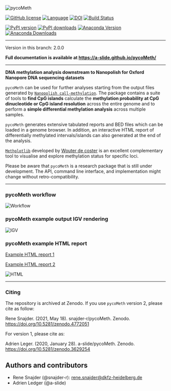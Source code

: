 ![pycoMeth](./docs/pictures/pycoMeth_long.png)

[![GitHub license](https://img.shields.io/github/license/a-slide/pycoMeth.svg)](https://github.com/a-slide/pycoMeth/blob/master/LICENSE)
[![Language](https://img.shields.io/badge/Language-Python3.7+-yellow.svg)](https://www.python.org/)
[![DOI](https://zenodo.org/badge/211195001.svg)](https://zenodo.org/badge/latestdoi/211195001)
[![Build Status](https://travis-ci.com/a-slide/pycoMeth.svg?branch=master)](https://travis-ci.com/a-slide/pycoMeth)

[![PyPI version](https://badge.fury.io/py/pycoMeth.svg)](https://badge.fury.io/py/pycoMeth)
[![PyPI downloads](https://pepy.tech/badge/pycoMeth)](https://pepy.tech/project/pycoMeth)
[![Anaconda Version](https://anaconda.org/aleg/pycometh/badges/version.svg)](https://anaconda.org/aleg/pycometh)
[![Anaconda Downloads](https://anaconda.org/aleg/pycometh/badges/downloads.svg)](https://anaconda.org/aleg/pycometh)

---
Version in this branch: 2.0.0

**Full documentation is available at https://a-slide.github.io/pycoMeth/**

---

**DNA methylation analysis downstream to Nanopolish for Oxford Nanopore DNA sequencing datasets**

`pycoMeth` can be used for further analyses starting from the output files generated by [`Nanopolish call-methylation`](https://github.com/jts/nanopolish). The package contains a suite of tools to **find CpG islands** calculate the **methylation probability at CpG dinucleotide or CpG island resolution** across the entire genome and to perform a **simple differential methylation analysis** across multiple samples.

`pycoMeth` generates extensive tabulated reports and BED files which can be loaded in a genome browser. In addition, an interactive HTML report of differentially
methylated intervals/islands can also generated at the end of the analysis.

[`Methplotlib`](https://github.com/wdecoster/methplotlib) developed by [Wouter de coster](https://twitter.com/wouter_decoster) is an excellent complementary tool to visualise and explore methylation status for specific loci.

Please be aware that `pycoMeth` is a research package that is still under development. The API, command line interface, and implementation might change without retro-compatibility.

---

### pycoMeth workflow

![Workflow](docs/pictures/pycoMeth_package.png)

### pycoMeth example output IGV rendering

![IGV](docs/pictures/pycoMeth_all.png)

### pycoMeth example HTML report

[Example HTML report 1](https://a-slide.github.io/pycoMeth/Comp_Report/medaka_html/pycoMeth_summary_report.html)

[Example HTML report 2](https://a-slide.github.io/pycoMeth/Comp_Report/human_html/pycoMeth_summary_report.html)

![HTML](docs/pictures/pycoMeth_HTML.gif)

---

### Citing

The repository is archived at Zenodo. If you use `pycoMeth` version 2, please cite as follow:

Rene Snajder. (2021, May 18). snajder-r/pycoMeth. Zenodo. https://doi.org/10.5281/zenodo.4772051

For version 1, please cite as:

Adrien Leger. (2020, January 28). a-slide/pycoMeth. Zenodo. https://doi.org/10.5281/zenodo.3629254

## Authors and contributors

* Rene Snajder (@snajder-r): rene.snajder@dkfz-heidelberg.de
* Adrien Ledger (@a-slide)
